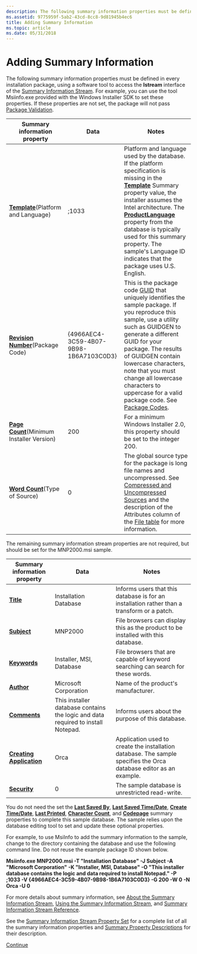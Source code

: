 ```yaml
---
description: The following summary information properties must be defined in every installation package, using a software tool to access the Istream interface of the Summary Information Stream.
ms.assetid: 9775959f-5ab2-43cd-8cc8-9d81945b4ec6
title: Adding Summary Information
ms.topic: article
ms.date: 05/31/2018
---
```


# Adding Summary Information

The following summary information properties must be defined in every installation package, using a software tool to access the **Istream** interface of the [Summary Information Stream](summary-information-stream.md). For example, you can use the tool Msiinfo.exe provided with the Windows Installer SDK to set these properties. If these properties are not set, the package will not pass [Package Validation](package-validation.md).



| Summary information property                                                   | Data                                   | Notes                                                                                                                                                                                                                                                                                                                                                                                                |
|--------------------------------------------------------------------------------|----------------------------------------|------------------------------------------------------------------------------------------------------------------------------------------------------------------------------------------------------------------------------------------------------------------------------------------------------------------------------------------------------------------------------------------------------|
| [**Template**](template-summary.md)(Platform and Language)<br/>         | ;1033                                  | Platform and language used by the database. If the platform specification is missing in the [**Template**](template-summary.md) Summary property value, the installer assumes the Intel architecture. The [**ProductLanguage**](productlanguage.md) property from the database is typically used for this summary property. The sample's Language ID indicates that the package uses U.S. English. |
| [**Revision Number**](revision-number-summary.md)(Package Code)<br/>    | {4966AEC4-3C59-4B07-9B98-1B6A7103C0D3} | This is the package code [GUID](guid.md) that uniquely identifies the sample package. If you reproduce this sample, use a utility such as GUIDGEN to generate a different GUID for your package. The results of GUIDGEN contain lowercase characters, note that you must change all lowercase characters to uppercase for a valid package code. See [Package Codes](package-codes.md).             |
| [**Page Count**](page-count-summary.md)(Minimum Installer Version)<br/> | 200                                    | For a minimum Windows Installer 2.0, this property should be set to the integer 200.                                                                                                                                                                                                                                                                                                                 |
| [**Word Count**](word-count-summary.md)(Type of Source)<br/>            | 0                                      | The global source type for the package is long file names and uncompressed. See [Compressed and Uncompressed Sources](compressed-and-uncompressed-sources.md) and the description of the Attributes column of the [File table](file-table.md) for more information.                                                                                                                                |



 

The remaining summary information stream properties are not required, but should be set for the MNP2000.msi sample.



| Summary information property                                 | Data                                                                             | Notes                                                                                                              |
|--------------------------------------------------------------|----------------------------------------------------------------------------------|--------------------------------------------------------------------------------------------------------------------|
| [**Title**](title-summary.md)                               | Installation Database                                                            | Informs users that this database is for an installation rather than a transform or a patch.                        |
| [**Subject**](subject-summary.md)                           | MNP2000                                                                          | File browsers can display this as the product to be installed with this database.                                  |
| [**Keywords**](keywords-summary.md)                         | Installer, MSI, Database                                                         | File browsers that are capable of keyword searching can search for these words.                                    |
| [**Author**](author-summary.md)                             | Microsoft Corporation                                                            | Name of the product's manufacturer.                                                                                |
| [**Comments**](comments-summary.md)                         | This installer database contains the logic and data required to install Notepad. | Informs users about the purpose of this database.                                                                  |
| [**Creating Application**](creating-application-summary.md) | Orca                                                                             | Application used to create the installation database. The sample specifies the Orca database editor as an example. |
| [**Security**](security-summary.md)                         | 0                                                                                | The sample database is unrestricted read-write.                                                                    |



 

You do not need the set the [**Last Saved By**](last-saved-by-summary.md), [**Last Saved Time/Date**](last-saved-time-date-summary.md), [**Create Time/Date**](create-time-date-summary.md), [**Last Printed**](last-printed-summary.md), [**Character Count**](character-count-summary.md), and [**Codepage**](codepage-summary.md) summary properties to complete this sample database. The sample relies upon the database editing tool to set and update these optional properties.

For example, to use MsiInfo to add the summary information to the sample, change to the directory containing the database and use the following command line. Do not reuse the example package ID shown below.

**Msiinfo.exe MNP2000.msi -T "Installation Database" -J Subject -A "Microsoft Corporation" -K "Installer, MSI, Database" -O "This installer database contains the logic and data required to install Notepad." -P ;1033 -V {4966AEC4-3C59-4B07-9B98-1B6A7103C0D3} -G 200 -W 0 -N Orca -U 0**

For more details about summary information, see [About the Summary Information Stream](about-the-summary-information-stream.md), [Using the Summary Information Stream](using-the-summary-information-stream.md), and [Summary Information Stream Reference](summary-information-stream-reference.md).

See the [Summary Information Stream Property Set](summary-information-stream-property-set.md) for a complete list of all the summary information properties and [Summary Property Descriptions](summary-property-descriptions.md) for their description.

[Continue](importing-the-user-interface.md)

 

 




